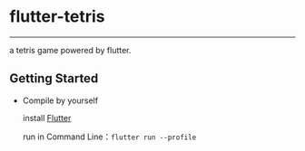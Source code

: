 

# flutter-tetris

---

a tetris game powered by flutter.

## Getting Started

* Compile by yourself

  install [Flutter](https://flutter.io/docs/get-started/install)

  run in Command Line：`flutter run --profile`


